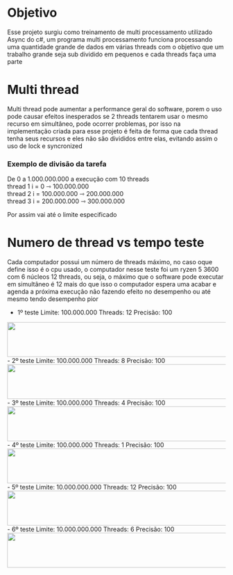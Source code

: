 # Objetivo 

Esse projeto surgiu como treinamento de multi processamento utilizado Async do c#, um programa multi processamento funciona processando uma quantidade grande de dados em várias threads com o objetivo que um trabalho grande seja sub dividido em pequenos e cada threads faça uma parte

# Multi thread

Multi thread pode aumentar a performance geral do software, porem o uso pode causar efeitos inesperados se 2 threads tentarem usar o mesmo recurso em simultâneo, pode ocorrer problemas, por isso na implementação criada para esse projeto é feita de forma que cada thread tenha seus recursos e eles não são divididos entre elas, evitando assim o uso de lock e syncronized 

### Exemplo de divisão da tarefa

De 0 a 1.000.000.000 a execução com 10 threads<br>
thread 1 i = 0 ⇾ 100.000.000<br>
thread 2 i = 100.000.000 ⇾ 200.000.000<br>
thread 3 i = 200.000.000 ⇾ 300.000.000<br>

Por assim vai até o limite especificado

# Numero de thread vs tempo teste

Cada computador possui um número de threads máximo, no caso oque define isso é o cpu usado, o computador nesse teste foi um ryzen 5 3600 com 6 núcleos 12 threads, ou seja, o máximo que o software pode executar em simultâneo é 12 mais do que isso o computador espera uma acabar e agenda a próxima execução não fazendo efeito no desempenho ou até mesmo tendo desempenho pior

- 1º teste Limite: 100.000.000 Threads: 12 Precisão: 100
<img src="https://user-images.githubusercontent.com/82661706/191871088-657d9923-4aa8-4748-82b5-c20db4cbff99.png" width="600" height="80" />
- 2º teste Limite: 100.000.000 Threads: 8 Precisão: 100
<img src="https://user-images.githubusercontent.com/82661706/191871085-034016f2-ee8e-4c81-b739-5ee539220d55.png" width="600" height="80" />
- 3º teste Limite: 100.000.000 Threads: 4 Precisão: 100
<img src="https://user-images.githubusercontent.com/82661706/191871084-f79d0e7e-f243-48b9-96d3-c53b88ec5ed0.png" width="600" height="80" />
- 4º teste Limite: 100.000.000 Threads: 1 Precisão: 100
<img src="https://user-images.githubusercontent.com/82661706/191871083-bd7e9f07-95fc-4f93-8d34-da963f8500bf.png" width="600" height="80" />
- 5º teste Limite: 10.000.000.000 Threads: 12 Precisão: 100
<img src="https://user-images.githubusercontent.com/82661706/191871081-246d6b85-a0a7-40e6-8632-0e885cf109bf.png" width="600" height="80" />
- 6º teste Limite: 10.000.000.000 Threads: 6 Precisão: 100
<img src="https://user-images.githubusercontent.com/82661706/191871077-00b37d51-5f99-4e26-8842-b648976c96e0.png" width="600" height="80" />
